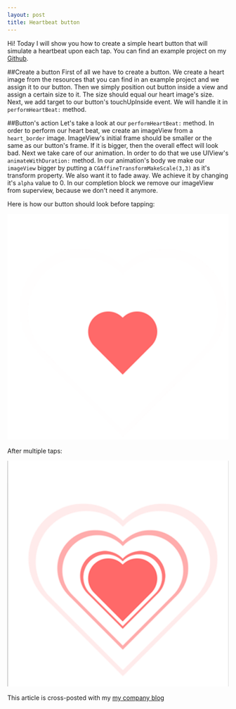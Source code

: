 ```yaml
---
layout: post
title: Heartbeat button
---
```


Hi! Today I will show you how to create a simple heart button that will simulate a heartbeat upon each tap. You can find an example project on my [Github](https://github.com/Eluss/HeartbeatDemo.git).

##Create a button
First of all we have to create a button. We create a heart image from the resources that you can find in an example project and we assign it to our button. Then we simply position out button inside a view and assign a certain size to it. The size should equal our heart image's size. Next, we add target to our button's touchUpInside event. We will handle it in `performHeartBeat:` method.
<script src="https://gist.github.com/Eluss/55b316c52c5a054141a7.js"></script>

##Button's action
Let's take a look at our `performHeartBeat:` method. In order to perform our heart beat, we create an imageView from a `heart_border` image. ImageView's initial frame should be smaller or the same as our button's frame. If it is bigger, then the overall effect will look bad. Next we take care of our animation. In order to do that we use UIView's `animateWithDuration:` method. In our animation's body we make our `imageView` bigger by putting a `CGAffineTransformMakeScale(3,3)` as it's transform property. We also want it to fade away. We achieve it by changing it's `alpha` value to 0. In our completion block we remove our imageView from superview, because we don't need it anymore.

<script src="https://gist.github.com/Eluss/4e9734142e61bf038548.js"></script>

Here is how our button should look before tapping:

![Inactive button](/images/heartbeat-inactive.png)

After multiple taps:

![Active button](/images/heartbeat-active.png)

This article is cross-posted with my [my company blog](http://blog.brightinventions.pl/)
